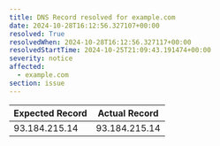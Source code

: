 ```yaml
---
title: DNS Record resolved for example.com
date: 2024-10-28T16:12:56.327107+00:00
resolved: True
resolvedWhen: 2024-10-28T16:12:56.327117+00:00
resolvedStartTime: 2024-10-25T21:09:43.191474+00:00
severity: notice
affected:
  - example.com
section: issue
---
```


| Expected Record  | Actual Record  |
|------------------|----------------|
| 93.184.215.14 | 93.184.215.14 |

